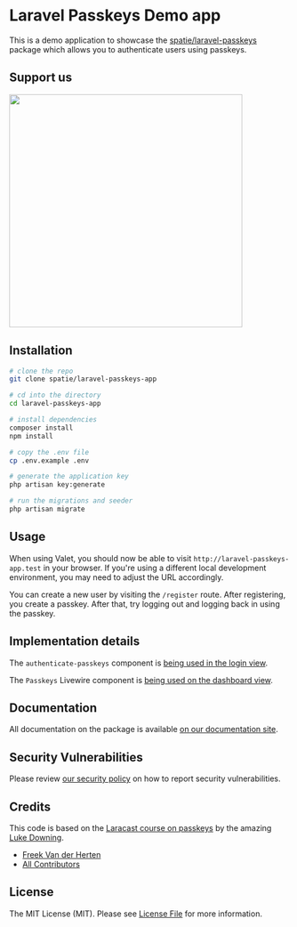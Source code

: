 # Laravel Passkeys Demo app

This is a demo application to showcase the [spatie/laravel-passkeys](https://spatie.be/docs/laravel-passkeys) package which allows you to authenticate users using passkeys.

## Support us

[<img src="https://github-ads.s3.eu-central-1.amazonaws.com/laravel-passkeys.jpg?t=1" width="419px" />](https://spatie.be/github-ad-click/laravel-passkeys)

## Installation

```bash
# clone the repo
git clone spatie/laravel-passkeys-app

# cd into the directory
cd laravel-passkeys-app

# install dependencies
composer install
npm install

# copy the .env file
cp .env.example .env

# generate the application key
php artisan key:generate

# run the migrations and seeder
php artisan migrate
```

## Usage

When using Valet, you should now be able to visit `http://laravel-passkeys-app.test` in your browser. If you're using a different local development environment, you may need to adjust the URL accordingly.

You can create a new user by visiting the `/register` route. After registering, you create a passkey. After that, try logging out and logging back in using the passkey. 

## Implementation details

The `authenticate-passkeys` component is [being used in the login view](https://github.com/spatie/laravel-passkeys-app/blob/ff6e3bc51d4f80f4d1970a0e7ef5c8e5b87c508d/resources/views/livewire/pages/auth/login.blade.php#L29).

The `Passkeys` Livewire component is [being used on the dashboard view](https://github.com/spatie/laravel-passkeys-app/blob/ff6e3bc51d4f80f4d1970a0e7ef5c8e5b87c508d/resources/views/dashboard.blade.php#L12).

## Documentation

All documentation on the package is available [on our documentation site](https://spatie.be/docs/laravel-passkeys).

## Security Vulnerabilities

Please review [our security policy](../../security/policy) on how to report security vulnerabilities.

## Credits

This code is based on the [Laracast course on passkeys](https://laracasts.com/series/add-passkeys-to-a-laravel-app) by the amazing [Luke Downing](https://github.com/lukeraymonddowning).

- [Freek Van der Herten](https://github.com/freekmurze)
- [All Contributors](../../contributors)

## License

The MIT License (MIT). Please see [License File](LICENSE.md) for more information.

